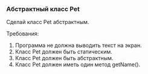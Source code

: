 
### Абстрактный класс Pet

Сделай класс Pet абстрактным.


Требования:
1.	Программа не должна выводить текст на экран.
2.	Класс Pet должен быть статическим.
3.	Класс Pet должен быть абстрактным.
4.	Класс Pet должен иметь один метод getName().


